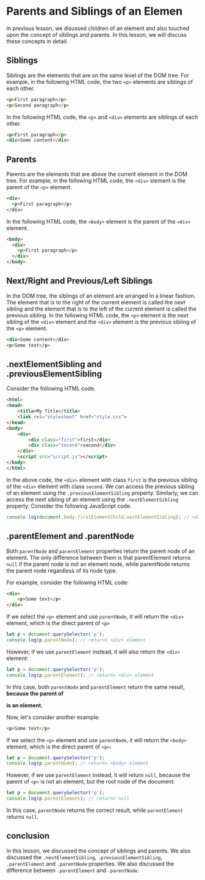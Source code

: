 # Parents and Siblings of an Elemen
In previous lesson, we disussed children of an element and also touched upon the concept of siblings and parents. In this lesson, we will discuss these concepts in detail.

## Siblings
Siblings are the elements that are on the same level of the DOM tree. For example, in the following HTML code, the two `<p>` elements are siblings of each other.
```html
<p>First paragraph</p>
<p>Second paragraph</p>
```
In the following HTML code, the `<p>` and `<div>` elements are siblings of each other.
```html
<p>First paragraph</p>
<div>Some content</div>
```

## Parents
Parents are the elements that are above the current element in the DOM tree. For example, in the following HTML code, the `<div>` element is the parent of the `<p>` element.
```html
<div>
  <p>First paragraph</p>
</div>
```
In the following HTML code, the `<body>` element is the parent of the `<div>` element.
```html
<body>
  <div>
    <p>First paragraph</p>
  </div>
</body>
```

## Next/Right and Previous/Left Siblings
In the DOM tree, the siblings of an element are arranged in a linear fashion. The element that is to the right of the current element is called the next sibling and the element that is to the left of the current element is called the previous sibling. In the following HTML code, the `<p>` element is the next sibling of the `<div>` element and the `<div>` element is the previous sibling of the `<p>` element.
```html
<div>Some content</div>
<p>Some text</p>
```

## .nextElementSibling and .previousElementSibling
Consider the following HTML code.
```html
<html>
<head>
    <title>My Title</title>
    <link rel="stylesheet" href="style.css">
</head>
<body>
    <div>
        <div class="first">first</div>
        <div class="second">second</div>
    </div>
    <script src="script.js"></script>
</body>
</html>
```
In the above code, the `<div>` element with class `first` is the previous sibling of the `<div>` element with class `second`. We can access the previous sibling of an element using the `.previousElementSibling` property. Similarly, we can access the next sibling of an element using the `.nextElementSibling` property. Consider the following JavaScript code.
```javascript
console.log(document.body.firstElementChild.nextElementSibling); // <div class="second">second</div>
```

## .parentElement and .parentNode
Both `parentNode` and `parentElement` properties return the parent node of an element. The only difference between them is that parentElement returns `null` if the parent node is not an element node, while parentNode returns the parent node regardless of its node type.

For example, consider the following HTML code:
```html
<div>
    <p>Some text</p>
</div>
```
If we select the `<p>` element and use `parentNode`, it will return the `<div>` element, which is the direct parent of `<p>`
```js
let p = document.querySelector('p');
console.log(p.parentNode); // returns <div> element
```
However, if we use `parentElement` instead, it will also return the `<div>` element:
```js
let p = document.querySelector('p');
console.log(p.parentElement); // returns <div> element
```
In this case, both `parentNode` and `parentElement` return the same result, **because the parent of <p> is an element.**

Now, let's consider another example:
```html
<p>Some text</p>
```
If we select the `<p>` element and use `parentNode`, it will return the `<body>` element, which is the direct parent of `<p>`:
```js
let p = document.querySelector('p');
console.log(p.parentNode); // returns <body> element
```
However, if we use `parentElement` instead, it will return `null`, because the parent of `<p>` is not an element, but the root node of the document:
```js
let p = document.querySelector('p');
console.log(p.parentElement); // returns null
```
In this case, `parentNode` returns the correct result, while `parentElement` returns `null`.

## conclusion
In this lesson, we discussed the concept of siblings and parents. We also discussed the `.nextElementSibling`, `.previousElementSibling`, `.parentElement` and `.parentNode` properties. We also discussed the difference between `.parentElement` and `.parentNode`. 